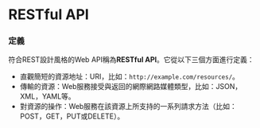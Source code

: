 # **RESTful API**

### **定義**

符合REST設計風格的Web API稱為**RESTful API**。它從以下三個方面進行定義：

* 直觀簡短的資源地址：URI，比如：`http://example.com/resources/`。
* 傳輸的資源：Web服務接受與返回的網際網路媒體類型，比如：JSON，XML，YAML等。
* 對資源的操作：Web服務在該資源上所支持的一系列請求方法（比如：POST，GET，PUT或DELETE）。

### 

